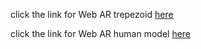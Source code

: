 
click the link for Web AR trepezoid [here](https://yogyach.github.io/webAR/trepAR.html)

click the link for Web AR human model [here](https://yogyach.github.io/webAR/web.html)
